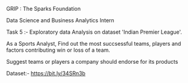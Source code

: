GRIP : The Sparks Foundation

Data Science and Business Analytics Intern

Task 5 :- Exploratory data Analysis on dataset 'Indian Premier League'.

As a Sports Analyst, Find out the most succsessful teams, players and factors contributing win or loss of a team.

Suggest teams or players a company should endorse for its products

Dataset:- https://bit.ly/34SRn3b
